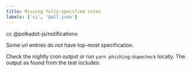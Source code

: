 ```yaml
---
title: Missing fully-specified sites
labels: ['ci', '@all.json']
---
```


cc @polkadot-js/notifications

Some url entries do not have top-most specification.

Check the nightly cron output or run `yarn phishing:dupecheck` locally. The output as found from the test includes:
